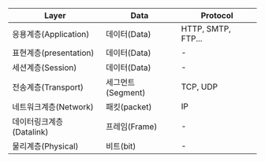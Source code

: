 |Layer|Data|Protocol|
|-|-|-|
|응용계층(Application)|데이터(Data)|HTTP, SMTP, FTP...|
|표현계층(presentation)|데이터(Data)|-|
|세션계층(Session)|데이터(Data)|-|
|전송계층(Transport)|세그먼트(Segment)|TCP, UDP|
|네트워크계층(Network)|패킷(packet)|IP|
|데이터링크계층(Datalink)|프레임(Frame)|-|
|물리계층(Physical)|비트(bit)|-|

